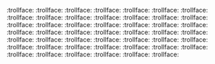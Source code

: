 :trollface: :trollface: :trollface: :trollface: :trollface: :trollface: :trollface: :trollface: :trollface: :trollface: :trollface: :trollface:
:trollface: :trollface: :trollface: :trollface: :trollface: :trollface: :trollface: :trollface: :trollface: :trollface: :trollface: :trollface:
:trollface: :trollface: :trollface: :trollface: :trollface: :trollface: :trollface: :trollface: :trollface: :trollface: :trollface: :trollface:
:trollface: :trollface: :trollface: :trollface: :trollface: :trollface: :trollface: :trollface: :trollface: :trollface: :trollface: :trollface:
